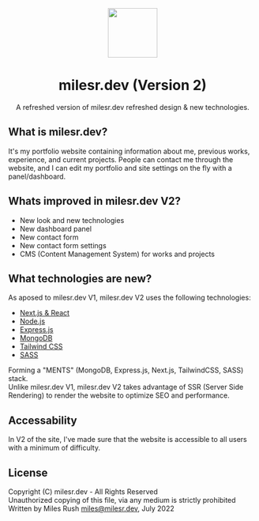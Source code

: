 
<div align="center">
    <img align="center" src="https://milesr.dev/res/img/logo.png" width="100">
    <h1>milesr.dev (Version 2)</h1>
    <p>A refreshed version of milesr.dev refreshed design & new technologies.</p>
</div>

## What is milesr.dev?
It's my portfolio website containing information about me, previous works, experience, and current projects.
People can contact me through the website, and I can edit my portfolio and site settings on the fly with a panel/dashboard.

## Whats improved in milesr.dev V2?
- New look and new technologies
- New dashboard panel
- New contact form
- New contact form settings
- CMS (Content Management System) for works and projects

## What technologies are new?
As aposed to milesr.dev V1, milesr.dev V2 uses the following technologies:
- [Next.js & React](https://nextjs.org/)
- [Node.js](https://nodejs.org/)
- [Express.js](https://expressjs.com/)
- [MongoDB](https://www.mongodb.com/)
- [Tailwind CSS](https://tailwindcss.com/)
- [SASS](https://sass-lang.com/)

Forming a "MENTS" (MongoDB, Express.js, Next.js, TailwindCSS, SASS) stack. <br>
Unlike milesr.dev V1, milesr.dev V2 takes advantage of SSR (Server Side Rendering) to render the website to optimize SEO and performance.

## Accessability
In V2 of the site, I've made sure that the website is accessible to all users with a minimum of difficulty.

## License
Copyright (C) milesr.dev - All Rights Reserved <br>
Unauthorized copying of this file, via any medium is strictly prohibited <br>
Written by Miles Rush <miles@milesr.dev>, July 2022